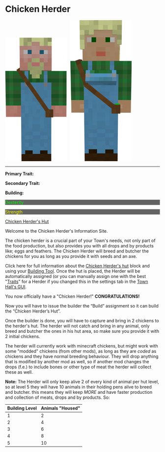 # Chicken Herder

<div class="infobox box text-center">
<img src="../../assets/images/workers/chickenherder_m.png" alt="Chicken Herder Male" />&nbsp;&nbsp;&nbsp;<img src="../../assets/images/workers/chickenherder_f.png" alt="Chicken Herder Female" />
<hr />
  <div class="row section-text text-left">
    <div class="col">
      <p><strong>Primary Trait:</strong></p>
      <p><strong>Secondary Trait:</strong></p>
      <p><strong>Building:</strong></p>
    </div>
    <div class="col">
      <p style="background-color:rgb(100, 100, 100); color:rgb(0, 255, 0);">Dexterity</p>
      <p style="background-color:rgb(100, 100, 100); color:rgb(255, 255, 0);">Strength</p>
      <p><a href="../buildings/chickenherder">Chicken Herder's Hut</a></p>
    </div>
  </div>
</div>

Welcome to the Chicken Herder's Information Site.

The chicken herder is a crucial part of your Town's needs, not only part of the food production, but also provides you with all drops and by products like; eggs and feathers. The Chicken Herder will breed and butcher the chickens for you as long as you provide it with seeds and an axe.

Click here for full information about the [Chicken Herder's hut](../../source/buildings/chickenherder) block and using your [Building Tool](../../source/tutorials/building_tool). Once the hut is placed, the Herder will be automatically assigned (or you can manually assign one with the best  "[Traits](../../source/tutorials/worker_info)" for a Herder if you changed this in the settings tab in the [Town Hall's GUI](../../source/buildings/townhall).

You now officially have a "Chicken Herder!" **CONGRATULATIONS!**

Now you will have to issue the builder the “Build” assignment so it can build the “Chicken Herder’s Hut”.

Once the builder is done, you will have to capture and bring in 2 chickens to the herder's hut. The herder will not catch and bring in any animal, only breed and butcher the ones in his hut area, so make sure you provide it with 2 initial chickens.

The herder will currently work with minecraft chickens, but might work with some "modded" chickens (from other mods), as long as they are *coded* as chickens and they have normal breeding behaviour. They will drop anything that is modified by another mod as well, so if another mod changes the drops (f.e.) to include bones or other type of meat the herder will collect these as well.

**Note:** The Herder will only keep alive 2 of every kind of animal per hut level, so at level 5 they will have 10 animals in their holding pens alive to breed and butcher. this means they will keep *MORE* and have faster production and collection of meats, drops and by products. So:


| Building Level | Animals "Housed" |
| ----- | ----- |
| 1 | 2 |
| 2 | 4 |
| 3 | 6 |
| 4 | 8 |
| 5 | 10 |

<br>
